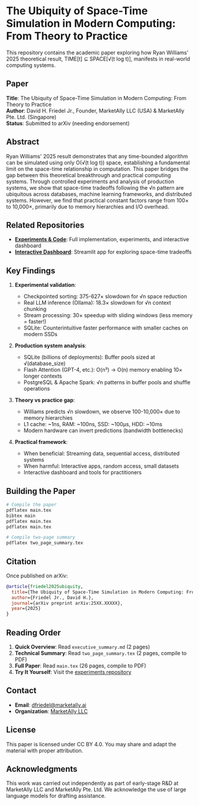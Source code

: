 # The Ubiquity of Space-Time Simulation in Modern Computing: From Theory to Practice

This repository contains the academic paper exploring how Ryan Williams' 2025 theoretical result, TIME[t] ⊆ SPACE[√(t log t)], manifests in real-world computing systems.

## Paper

**Title**: The Ubiquity of Space-Time Simulation in Modern Computing: From Theory to Practice  
**Author**: David H. Friedel Jr., Founder, MarketAlly LLC (USA) & MarketAlly Pte. Ltd. (Singapore)  
**Status**: Submitted to arXiv (needing endorsement)  



## Abstract

Ryan Williams' 2025 result demonstrates that any time-bounded algorithm can be simulated using only O(√(t log t)) space, establishing a fundamental limit on the space-time relationship in computation. This paper bridges the gap between this theoretical breakthrough and practical computing systems. Through controlled experiments and analysis of production systems, we show that space-time tradeoffs following the √n pattern are ubiquitous across databases, machine learning frameworks, and distributed systems. However, we find that practical constant factors range from 100× to 10,000×, primarily due to memory hierarchies and I/O overhead.

## Related Repositories

- **[Experiments & Code](https://github.com/sqrtspace/sqrtspace-experiments)**: Full implementation, experiments, and interactive dashboard
- **[Interactive Dashboard](https://github.com/sqrtspace/sqrtspace-experiments/tree/main/dashboard)**: Streamlit app for exploring space-time tradeoffs

## Key Findings

1. **Experimental validation**:
   - Checkpointed sorting: 375-627× slowdown for √n space reduction
   - Real LLM inference (Ollama): 18.3× slowdown for √n context chunking
   - Stream processing: 30× speedup with sliding windows (less memory = faster!)
   - SQLite: Counterintuitive faster performance with smaller caches on modern SSDs

2. **Production system analysis**:
   - SQLite (billions of deployments): Buffer pools sized at √(database_size)
   - Flash Attention (GPT-4, etc.): O(n²) → O(n) memory enabling 10× longer contexts
   - PostgreSQL & Apache Spark: √n patterns in buffer pools and shuffle operations

3. **Theory vs practice gap**:
   - Williams predicts √n slowdown, we observe 100-10,000× due to memory hierarchies
   - L1 cache: ~1ns, RAM: ~100ns, SSD: ~100μs, HDD: ~10ms
   - Modern hardware can invert predictions (bandwidth bottlenecks)

4. **Practical framework**:
   - When beneficial: Streaming data, sequential access, distributed systems
   - When harmful: Interactive apps, random access, small datasets
   - Interactive dashboard and tools for practitioners

## Building the Paper

```bash
# Compile the paper
pdflatex main.tex
bibtex main
pdflatex main.tex
pdflatex main.tex

# Compile two-page summary
pdflatex two_page_summary.tex
```

## Citation

Once published on arXiv:
```bibtex
@article{friedel2025ubiquity,
  title={The Ubiquity of Space-Time Simulation in Modern Computing: From Theory to Practice},
  author={Friedel Jr., David H.},
  journal={arXiv preprint arXiv:25XX.XXXXX},
  year={2025}
}
```

## Reading Order

1. **Quick Overview**: Read `executive_summary.md` (2 pages)
2. **Technical Summary**: Read `two_page_summary.tex` (2 pages, compile to PDF)
3. **Full Paper**: Read `main.tex` (26 pages, compile to PDF)
4. **Try It Yourself**: Visit the [experiments repository](https://github.com/sqrtspace/sqrtspace-experiments)

## Contact

- **Email**: dfriedel@marketally.ai
- **Organization**: [MarketAlly LLC](https://marketally.com)

## License

This paper is licensed under CC BY 4.0. You may share and adapt the material with proper attribution.

## Acknowledgments

This work was carried out independently as part of early-stage R&D at MarketAlly LLC and MarketAlly Pte. Ltd. We acknowledge the use of large language models for drafting assistance.